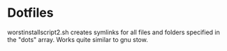 # Dotfiles
worstinstallscript2.sh creates symlinks for all files and folders specified in the "dots" array.
Works quite similar to gnu stow.
